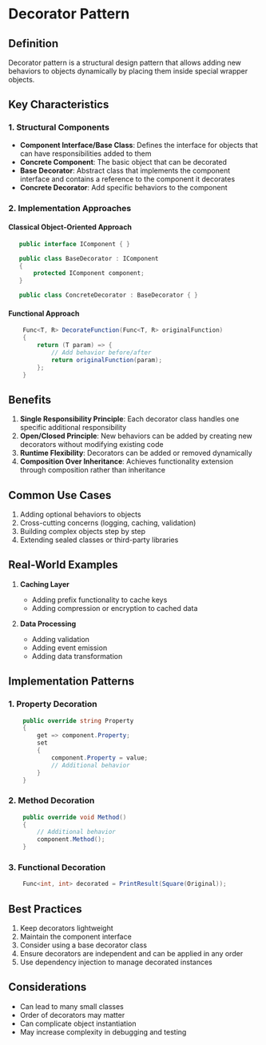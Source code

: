 # Decorator Pattern

## Definition

Decorator pattern is a structural design pattern that allows adding new behaviors to objects dynamically by placing them inside special wrapper objects.

## Key Characteristics

### 1. Structural Components
 - **Component Interface/Base Class**: Defines the interface for objects that can have responsibilities added to them  
 - **Concrete Component**: The basic object that can be decorated  
 - **Base Decorator**: Abstract class that implements the component interface and contains a reference to the component it decorates  
 - **Concrete Decorator**: Add specific behaviors to the component

 ### 2. Implementation Approaches

 #### Classical Object-Oriented Approach
 ```csharp
    public interface IComponent { }

    public class BaseDecorator : IComponent
    {
        protected IComponent component;
    }

    public class ConcreteDecorator : BaseDecorator { } 
```

#### Functional Approach
```csharp
    Func<T, R> DecorateFunction(Func<T, R> originalFunction)
    {
        return (T param) => {
            // Add behavior before/after
            return originalFunction(param);
        };
    }
```
## Benefits
1. **Single Responsibility Principle**: Each decorator class handles one specific additional responsibility
2. **Open/Closed Principle**: New behaviors can be added by creating new decorators without modifying existing code
3. **Runtime Flexibility**: Decorators can be added or removed dynamically
4. **Composition Over Inheritance**: Achieves functionality extension through composition rather than inheritance

## Common Use Cases
1. Adding optional behaviors to objects
2. Cross-cutting concerns (logging, caching, validation)
3. Building complex objects step by step
4. Extending sealed classes or third-party libraries

## Real-World Examples
1. **Caching Layer**
   - Adding prefix functionality to cache keys
   - Adding compression or encryption to cached data

2. **Data Processing**
   - Adding validation
   - Adding event emission
   - Adding data transformation

## Implementation Patterns

### 1. Property Decoration
```csharp
    public override string Property
    {
        get => component.Property;
        set
        {
            component.Property = value;
            // Additional behavior
        }
    }
```

### 2. Method Decoration
```csharp
    public override void Method()
    {
        // Additional behavior
        component.Method();
    }
```

### 3. Functional Decoration
```csharp
    Func<int, int> decorated = PrintResult(Square(Original));
```

## Best Practices
1. Keep decorators lightweight
2. Maintain the component interface
3. Consider using a base decorator class
4. Ensure decorators are independent and can be applied in any order
5. Use dependency injection to manage decorated instances

## Considerations
- Can lead to many small classes
- Order of decorators may matter
- Can complicate object instantiation
- May increase complexity in debugging and testing


